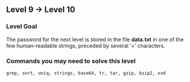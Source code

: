 ## Level 9 -> Level 10

### Level Goal
The password for the next level is stored in the file **data.txt** in one of the few human-readable strings, preceded by several ‘=’ characters.

### Commands you may need to solve this level
`grep, sort, uniq, strings, base64, tr, tar, gzip, bzip2, xxd`
